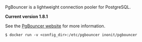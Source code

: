 PgBouncer is a lightweight connection pooler for PostgreSQL.

**Current version 1.8.1**

See the [PgBouncer website](https://pgbouncer.github.io/) for more information.

```
$ docker run -v <config_dir>:/etc/pgbouncer inonit/pgbouncer
```
